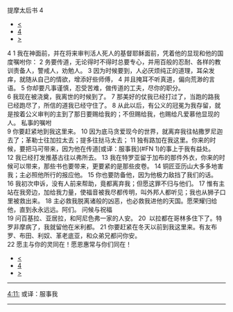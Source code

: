 ﻿





 提摩太后书 4




* [<](bible/2TI03.md)
* [4](bible/2TI.md)
* [>](bible/TIT01.md)



 
4 
1 我在神面前，并在将来审判活人死人的基督耶稣面前，凭着他的显现和他的国度嘱咐你： 
2 务要传道，无论得时不得时总要专心，并用百般的忍耐、各样的教训责备人，警戒人，劝勉人。 
3 因为时候要到，人必厌烦纯正的道理，耳朵发痒，就随从自己的情欲，增添好些师傅， 
4 并且掩耳不听真道，偏向荒渺的言语。 
5 你却要凡事谨慎，忍受苦难，做传道的工夫，尽你的职分。  
6 我现在被浇奠，我离世的时候到了。 
7 那美好的仗我已经打过了，当跑的路我已经跑尽了，所信的道我已经守住了。 
8 从此以后，有公义的冠冕为我存留，就是按着公义审判的主到了那日要赐给我的；不但赐给我，也赐给凡爱慕他显现的人。 私事的嘱咐  
9 你要赶紧地到我这里来。 
10 因为底马贪爱现今的世界，就离弃我往帖撒罗尼迦去了；革勒士往加拉太去；提多往挞马太去； 
11 独有路加在我这里。你来的时候，要把马可带来，因为他在传道[或译：服事我](#FN
1)的事上于我有益处。 
12 我已经打发推基古往以弗所去。 
13 我在特罗亚留于加布的那件外衣，你来的时候可以带来，那些书也要带来，更要紧的是那些皮卷。 
14 铜匠亚历山大多多地害我；主必照他所行的报应他。 
15 你也要防备他，因为他极力敌挡了我们的话。  
16 我初次申诉，没有人前来帮助，竟都离弃我；但愿这罪不归与他们。 
17 惟有主站在我旁边，加给我力量，使福音被我尽都传明，叫外邦人都听见；我也从狮子口里被救出来。 
18 主必救我脱离诸般的凶恶，也必救我进他的天国。愿荣耀归给他，直到永永远远。阿们。 问候与祝福  
19 问百基拉、亚居拉，和阿尼色弗一家的人安。 
20  以拉都在哥林多住下了。特罗非摩病了，我就留他在米利都。 
21 你要赶紧在冬天以前到我这里来。有友布罗、布田、利奴、革老底亚，和众弟兄都问你安。  
22 愿主与你的灵同在！愿恩惠常与你们同在！ 
* [<](bible/2TI03.md)
* [4](bible/2TI.md)
* [>](bible/TIT01.md)





---


[4:11:](#V11)
或译：服事我




---









